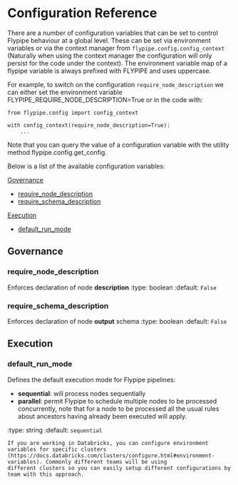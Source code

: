 # Configuration Reference

There are a number of configuration variables that can be set to control Flypipe behaviour at a global level. These can 
be set via environment variables or via the context manager from `flypipe.config.config_context` (Naturally 
when using the context manager the configuration will only persist for the code under the context). The environment 
variable map of a flypipe variable is always prefixed with FLYPIPE and uses uppercase. 

For example, to switch on the configuration `require_node_description` we can either set the environment variable 
FLYPIPE_REQUIRE_NODE_DESCRIPTION=True or in the code with: 

```
from flypipe.config import config_context

with config_context(require_node_description=True):
	...
```

Note that you can query the value of a configuration variable with the utility method flypipe.config.get_config. 

Below is a list of the available configuration variables: 

[Governance](#Governance)

* [require_node_description](#require_node_description)
* [require_schema_description](#require_schema_description)

[Execution](#Execution)

* [default_run_mode](#default_run_mode)

## Governance

### require_node_description

Enforces declaration of node **description**
:type: boolean
:default: `False`

### require_schema_description

Enforces declaration of node **output** schema
:type: boolean
:default: `False`

## Execution

### default_run_mode

Defines the default execution mode for Flypipe pipelines:

* **sequential**: will process nodes sequentially
* **parallel**: permit Flypipe to schedule multiple nodes to be processed concurrently, note that for a node to be 
processed all the usual rules about ancestors having already been executed will apply. 

:type: string
:default: `sequential`

```{note}
If you are working in Databricks, you can configure environment variables for specific clusters 
(https://docs.databricks.com/clusters/configure.html#environment-variables). Commonly different teams will be using 
different clusters so you can easily setup different configurations by team with this approach.  
```
